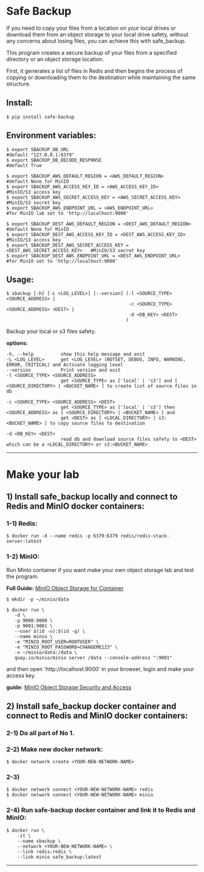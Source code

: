 
# Safe Backup

If you need to copy your files from a location on your local drives or download them from an object storage to your local drive safety, without any concerns about losing files, you can achieve this with safe_backup.

This program creates a secure backup of your files from a specified directory or an object storage location.

First, it generates a list of files in Redis and then begins the process of copying or downloading them to the destination while maintaining the same structure.

## Install:
    $ pip install safe-backup

## Environment variables:

    $ export SBACKUP_DB_URL                                                      #default "127.0.0.1:6379"
    $ export SBACKUP_DB_DECODE_RESPONSE                                          #default True
    
    $ export SBACKUP_AWS_DEFAULT_REGION = <AWS_DEFAULT_REGION>                   #default None for MinIO
    $ export SBACKUP_AWS_ACCESS_KEY_ID = <AWS_ACCESS_KEY_ID>                     #MinIO/S3 access key
    $ export SBACKUP_AWS_SECRET_ACCESS_KEY = <AWS_SECRET_ACCESS_KEY>             #MinIO/S3 secret key
    $ export SBACKUP_AWS_ENDPOINT_URL = <AWS_ENDPOINT_URL>                       #for MinIO lab set to 'http://localhost:9000'
    
    $ export SBACKUP_DEST_AWS_DEFAULT_REGION = <DEST_AWS_DEFAULT_REGION>         #default None for MinIO
    $ export SBACKUP_DEST_AWS_ACCESS_KEY_ID = <DEST_AWS_ACCESS_KEY_ID>           #MinIO/S3 access key
    $ export SBACKUP_DEST_AWS_SECRET_ACCESS_KEY = <DEST_AWS_SECRET_ACCESS_KEY>   #MinIO/S3 secret key
    $ export SBACKUP_DEST_AWS_ENDPOINT_URL = <DEST_AWS_ENDPOINT_URL>             #for MinIO set to 'http://localhost:9000'

## Usage:
    $ sbackup [-h] [-L <LOG_LEVEL>] [--version] (-l <SOURCE_TYPE> <SOURCE_ADDRESS> | 
                                                 -c <SOURCE_TYPE> <SOURCE_ADDRESS> <DEST> | 
                                                 -d <DB_KEY> <DEST>
                                                )

Backup your local or s3 files safety.

**options:**

    -h, --help          show this help message and exit
    -L <LOG_LEVEL>      get <LOG_LEVEL> (NOTSET, DEBUG, INFO, WARNING, ERROR, CRITICAL) and Activate logging level
    --version           Print version and exit
    -l <SOURCE_TYPE> <SOURCE_ADDRESS>
                        get <SOURCE_TYPE> as ['local' | 's3'] and [ <SOURCE_DIRECTORY> | <BUCKET_NAME> ] to create list of source files in db
                        
    -c <SOURCE_TYPE> <SOURCE_ADDRESS> <DEST>
                        get <SOURCE_TYPE> as ['local' | 's3'] then <SOURCE_ADDRESS> as [ <SOURCE_DIRECTORY> | <BUCKET_NAME> ] and 
                        get <DEST> as [ <LOCAL_DIRECTORY> | s3:<BUCKET_NAME> ] to copy source files to destination
                        
    -d <DB_KEY> <DEST>
                        read db and download source files safety to <DEST> which can be a <LOCAL_DIRECTORY> or s3:<BUCKET_NAME>

___

# Make your lab

## 1) Install safe_backup locally and connect to Redis and MinIO docker containers:

### 1-1) Redis:

    $ docker run -d --name redis -p 6379:6379 redis/redis-stack-server:latest

### 1-2) MinIO:

Run MinIo container if you want make your own object storage lab and test the program.

**Full Guide:**  [MinIO Object Storage for Container](https://min.io/docs/minio/container/index.html)

    $ mkdir -p ~/minio/data

    $ docker run \
       -d \
       -p 9000:9000 \
       -p 9001:9001 \
       --user $(id -u):$(id -g) \
       --name minio \
       -e "MINIO_ROOT_USER=ROOTUSER" \
       -e "MINIO_ROOT_PASSWORD=CHANGEME123" \
       -v ~/minio/data:/data \
       quay.io/minio/minio server /data --console-address ":9001"

and then open 'http://localhost:9000' in your browser, login and make your access key.

**guide:** [MinIO Object Storage Security and Access](https://min.io/docs/minio/linux/administration/console/security-and-access.html#id1)

## 2) Install safe_backup docker container and connect to Redis and MinIO docker containers:

### 2-1) Do all part of No 1.

### 2-2) Make new docker network:

    $ docker network create <YOUR-NEW-NETWORK-NAME>

### 2-3)

    $ docker network connect <YOUR-NEW-NETWORK-NAME> redis
    $ docker network connect <YOUR-NEW-NETWORK-NAME> minio

### 2-4) Run safe-backup docker container and link it to Redis and MinIO:

    $ docker run \
        -it \
        --name sbackup \
        --network <YOUR-NEW-NETWORK-NAME> \
        --link redis:redis \
        --link minio safe_backup:latest

___
